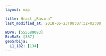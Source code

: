 ```yaml
---
layout: map

title: Hrast „Rasina“
last_modified_at: 2018-05-23T08:07:32+02:00

WDPA: [555589083]
BioRaS: [387]
geoSrbija:
  L1_182: [134]
---
```

